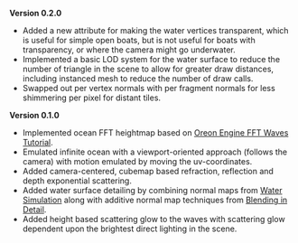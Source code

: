 **Version 0.2.0**
* Added a new attribute for making the water vertices transparent, which is useful for simple open boats, but is not useful for boats with transparency, or where the camera might go underwater.
* Implemented a basic LOD system for the water surface to reduce the number of triangle in the scene to allow for greater draw distances, including instanced mesh to reduce the number of draw calls.
* Swapped out per vertex normals with per fragment normals for less shimmering per pixel for distant tiles.

**Version 0.1.0**
* Implemented ocean FFT heightmap based on [Oreon Engine FFT Waves Tutorial](https://youtu.be/B3YOLg0sA2g).
* Emulated infinite ocean with a viewport-oriented approach (follows the camera) with motion emulated by moving the uv-coordinates.
* Added camera-centered, cubemap based refraction, reflection and depth exponential scattering.
* Added water surface detailing by combining normal maps from [Water Simulation](https://watersimulation.tumblr.com/post/115928250077/scrolling-normal-maps) along with additive normal map techniques from [Blending in Detail](https://blog.selfshadow.com/publications/blending-in-detail/).
* Added height based scattering glow to the waves with scattering glow dependent upon the brightest direct lighting in the scene.
